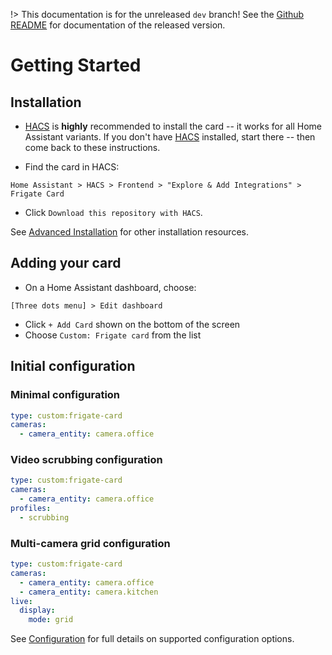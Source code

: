 !> This documentation is for the unreleased `dev` branch! See the [Github README](https://github.com/dermotduffy/frigate-hass-card?tab=readme-ov-file#frigate-lovelace-card) for documentation of the released version.

# Getting Started

## Installation

- [HACS](https://hacs.xyz/) is **highly** recommended to install the card -- it works for all Home Assistant variants. If you don't have [HACS](https://hacs.xyz/) installed, start there -- then come back to these instructions.

- Find the card in HACS:

```
Home Assistant > HACS > Frontend > "Explore & Add Integrations" > Frigate Card
```

- Click `Download this repository with HACS`.

See [Advanced Installation](advanced-installation.md) for other installation resources.

## Adding your card

- On a Home Assistant dashboard, choose:

```
[Three dots menu] > Edit dashboard
```

- Click `+ Add Card` shown on the bottom of the screen
- Choose `Custom: Frigate card` from the list

## Initial configuration

### Minimal configuration

```yaml
type: custom:frigate-card
cameras:
  - camera_entity: camera.office
```

### Video scrubbing configuration

```yaml
type: custom:frigate-card
cameras:
  - camera_entity: camera.office
profiles:
  - scrubbing
```

### Multi-camera grid configuration

```yaml
type: custom:frigate-card
cameras:
  - camera_entity: camera.office
  - camera_entity: camera.kitchen
live:
  display:
    mode: grid
```

See [Configuration](configuration/README.md) for full details on supported configuration options.
